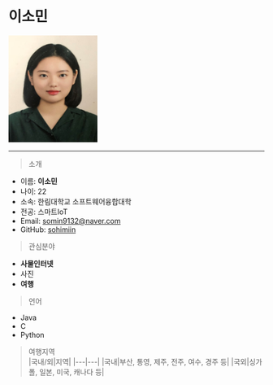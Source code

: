 # 이소민   

<img src=소민사진.png height=210 width=175>   

--------------------

> 소개   
* 이름: **이소민**
* 나이: 22
* 소속: 한림대학교 소프트웨어융합대학
* 전공: 스마트IoT
* Email: somin9132@naver.com
* GitHub: [sohimiin][github]

[github]:http://github.com/sohimiin


> 관심분야   
* **사물인터넷**
* 사진
* **여행**

> 언어   
* Java
* C
* Python

> 여행지역   
|국내/외|지역|
|---|---|
|국내|부산, 통영, 제주, 전주, 여수, 경주 등|
|국외|싱가폴, 일본, 미국, 캐나다 등|

